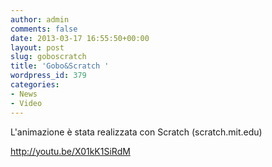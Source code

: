 ```yaml
---
author: admin
comments: false
date: 2013-03-17 16:55:50+00:00
layout: post
slug: goboscratch
title: 'Gobo&Scratch '
wordpress_id: 379
categories:
- News
- Video
---
```


L'animazione è stata realizzata con Scratch (scratch.mit.edu)

http://youtu.be/X01kK1SiRdM


